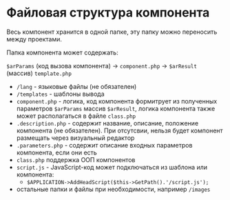 # Файловая структура компонента
Весь компонент хранится в одной папке, эту папку можно переносить между проектами.

Папка компонента может содержать:

`$arParams` (код вызова компонента) -> `component.php` -> `$arResult` (массив) `template.php`

- `/lang` - языковые файлы (не обязателен)
- `/templates` - шаблоны вывода
- `component.php` - логика, код компонента формитрует из полученных параметров `$arParams` массив `$arResult`, логика компонента также может располагаться в файле `class.php`
- `.description.php` - содержит название, описание, положение компонента (не обязателен). При отсутсвии, нельзя будет компонент размещать через визуальный редактор
- `.parameters.php` - содержит описание входных параметров компонента, если они есть
- `class.php` поддержка ООП компонентов
- `script.js` - JavaScript-код может подключаться из шаблона или компонента:
    - `$APPLICATION->AddHeadScript($this->GetPath().'/script.js');`
- остальные папки и файлы при необходимости, например `/images`

